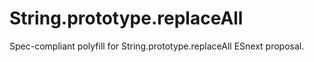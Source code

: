 # String.prototype.replaceAll
Spec-compliant polyfill for String.prototype.replaceAll ESnext proposal.
